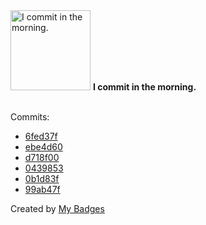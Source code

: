 <img src="https://my-badges.github.io/my-badges/morning-commits.png" alt="I commit in the morning." title="I commit in the morning." width="128">
<strong>I commit in the morning.</strong>
<br><br>

Commits:

- <a href="https://github.com/HorebZ/HorebZ/commit/6fed37fe6b131d219de6b18ee51bce242e61eeb2">6fed37f</a>
- <a href="https://github.com/HorebZ/HorebZ/commit/ebe4d601273182b88d423f4052c25e82a106a9d3">ebe4d60</a>
- <a href="https://github.com/HorebZ/HorebZ/commit/d718f00dd2207201e55b76ecc97eadd9fd45fd7f">d718f00</a>
- <a href="https://github.com/HorebZ/HorebZ/commit/0439853ef842bb2bf0c3ceb6b9130687f5d6cf5f">0439853</a>
- <a href="https://github.com/HorebZ/HorebZ/commit/0b1d83fb48feca8f93d6e1130d61aa3904fd298f">0b1d83f</a>
- <a href="https://github.com/HorebZ/HorebZ/commit/99ab47f10d54b2c8e1f38b1524197f347927422d">99ab47f</a>


Created by <a href="https://github.com/my-badges/my-badges">My Badges</a>